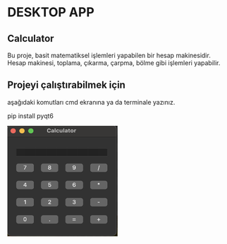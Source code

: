 # DESKTOP APP

## Calculator
Bu proje, basit matematiksel işlemleri yapabilen bir hesap makinesidir. Hesap makinesi, toplama, çıkarma, çarpma, bölme gibi işlemleri yapabilir.

## Projeyi çalıştırabilmek için

aşağıdaki komutları cmd ekranına ya da terminale yazınız.

pip install pyqt6

   <img src="https://github.com/EcZey/PyqtProject/blob/main/PyqtProject/Resim.png" alt="alt text" width="250" height="250">
